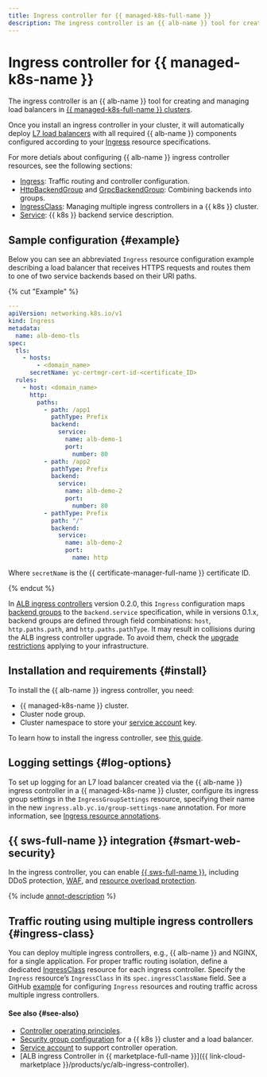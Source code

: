 ```yaml
---
title: Ingress controller for {{ managed-k8s-full-name }}
description: The ingress controller is an {{ alb-name }} tool for creating and managing load balancers in {{ managed-k8s-full-name }} clusters.
---
```


# Ingress controller for {{ managed-k8s-name }}

The ingress controller is an {{ alb-name }} tool for creating and managing load balancers in [{{ managed-k8s-full-name }} clusters](../../../managed-kubernetes/concepts/index.md#kubernetes-cluster).

Once you install an ingress controller in your cluster, it  will automatically deploy [L7 load balancers](../../concepts/application-load-balancer.md) with all required {{ alb-name }} components configured according to your [Ingress](https://kubernetes.io/docs/concepts/services-networking/ingress/) resource specifications.

For more detials about configuring {{ alb-name }} ingress controller resources, see the following sections:

* [Ingress](../../k8s-ref/ingress.md): Traffic routing and controller configuration.
* [HttpBackendGroup](../../k8s-ref/http-backend-group.md) and [GrpcBackendGroup](../../k8s-ref/grpc-backend-group.md): Combining backends into groups.
* [IngressClass](../../k8s-ref/ingress-class.md): Managing multiple ingress controllers in a {{ k8s }} cluster.
* [Service](../../k8s-ref/service-for-ingress.md): {{ k8s }} backend service description.

## Sample configuration {#example}

Below you can see an abbreviated `Ingress` resource configuration example describing a load balancer that receives HTTPS requests and routes them to one of two service backends based on their URI paths.

{% cut "Example" %}

```yaml
---
apiVersion: networking.k8s.io/v1
kind: Ingress
metadata:
  name: alb-demo-tls
spec:
  tls:
    - hosts:
        - <domain_name>
      secretName: yc-certmgr-cert-id-<certificate_ID>
  rules:
    - host: <domain_name>
      http:
        paths:
          - path: /app1
            pathType: Prefix
            backend:
              service:
                name: alb-demo-1
                port:
                  number: 80
          - path: /app2
            pathType: Prefix
            backend:
              service:
                name: alb-demo-2
                port:
                  number: 80
          - pathType: Prefix
            path: "/"
            backend:
              service:
                name: alb-demo-2
                port:
                  name: http
```

Where `secretName` is the {{ certificate-manager-full-name }} certificate ID.

{% endcut %}

In [ALB ingress controllers](/marketplace/products/yc/alb-ingress-controller) version 0.2.0, this `Ingress` configuration maps [backend groups](principles.md) to the `backend.service` specification, while in versions 0.1.x, backend groups are defined through field combinations: `host`, `http.paths.path`, and `http.paths.pathType`. It may result in collisions during the ALB ingress controller upgrade. To avoid them, check the [upgrade restrictions](../../operations/k8s-ingress-controller-upgrade.md) applying to your infrastructure.

## Installation and requirements {#install}

To install the {{ alb-name }} ingress controller, you need:

* {{ managed-k8s-name }} cluster.
* Cluster node group.
* Cluster namespace to store your [service account](service-account.md) key.

To learn how to install the ingress controller, see [this guide](../../operations/k8s-ingress-controller-install.md).

## Logging settings {#log-options}

To set up logging for an L7 load balancer created via the {{ alb-name }} ingress controller in a {{ managed-k8s-name }} cluster, configure its ingress group settings in the `IngressGroupSettings` resource, specifying their name in the new `ingress.alb.yc.io/group-settings-name` annotation. For more information, see [Ingress resource annotations](../../k8s-ref/ingress.md#annotations).

## {{ sws-full-name }} integration {#smart-web-security}

In the ingress controller, you can enable [{{ sws-full-name }}](../../../smartwebsecurity/concepts/index.md), including DDoS protection, [WAF](../../../smartwebsecurity/concepts/waf.md), and [resource overload protection](../../../smartwebsecurity/concepts/arl.md).

{% include [annot-description](../../../_includes/managed-kubernetes/alb-ref/annot-security-profile-id.md) %}

## Traffic routing using multiple ingress controllers {#ingress-class}

You can deploy multiple ingress controllers, e.g., {{ alb-name }} and NGINX, for a single application. For proper traffic routing isolation, define a dedicated [IngressClass](../../../application-load-balancer/k8s-ref/ingress-class.md) resource for each ingress controller. Specify the `Ingress` resource’s `IngressClass` in its `spec.ingressClassName` field. See a GitHub [example](https://github.com/yandex-cloud-examples/yc-mk8s-with-ingress-class) for configuring `Ingress` resources and routing traffic across multiple ingress controllers.

#### See also {#see-also}

* [Controller operating principles](principles.md).
* [Security group configuration](security-groups.md) for a {{ k8s }} cluster and a load balancer.
* [Service account](service-account.md) to support controller operation.
* [ALB ingress Controller in {{ marketplace-full-name }}]({{ link-cloud-marketplace }}/products/yc/alb-ingress-controller).
